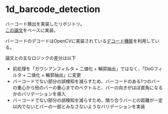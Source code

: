 # 1d_barcode_detection
バーコード検出を実装したリポジトリ。  
[この論文](https://www.researchgate.net/profile/Abderrahmane-Namane/publication/318792856_Fast_Real_Time_1D_Barcode_Detection_From_Webcam_Images_Using_the_Bars_Detection_Method/links/597f4e13aca272d5681884a8/Fast-Real-Time-1D-Barcode-Detection-From-Webcam-Images-Using-the-Bars-Detection-Method.pdf)をベースに実装。

バーコードのデコードはOpenCVに実装されている[デコード機能](https://docs.opencv.org/4.5.4/dc/df7/classcv_1_1barcode_1_1BarcodeDetector.html)を利用している。

論文との主なロジックの差分は以下

- 前処理を「ガウシアンフィルタ + 二値化 + 輪郭抽出」ではなく、「DoGフィルタ + 二値化 + 輪郭抽出」に変更
- バーコードでない部分の誤検知を減らすため、バーコードのある1つのバーの重心から他のバーの重心までのベクトルと、バーの向きがほぼ直角になるかのバリデーションを導入
- バーコードでない部分の誤検知を減らすため、隣り合うバーとの距離が一定以内でないとバーの一部とみなさないようなバリデーションを実装